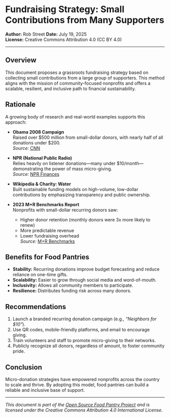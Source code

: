 # Fundraising Strategy: Small Contributions from Many Supporters

**Author:** Rob Street
**Date:** July 19, 2025  
**License:** Creative Commons Attribution 4.0 (CC BY 4.0)

---

## Overview

This document proposes a grassroots fundraising strategy based on collecting small contributions from a large group of supporters. This method aligns with the mission of community-focused nonprofits and offers a scalable, resilient, and inclusive path to financial sustainability.

## Rationale

A growing body of research and real-world examples supports this approach:

- **Obama 2008 Campaign**  
  Raised over $500 million from small-dollar donors, with nearly half of all donations under $200.  
  *Source:* [CNN](https://www.cnn.com/2008/POLITICS/11/05/obama.fundraising/index.html)

- **NPR (National Public Radio)**  
  Relies heavily on listener donations—many under $10/month—demonstrating the power of mass micro-giving.  
  *Source:* [NPR Finances](https://www.npr.org/about-npr/179876898/public-radio-finances)

- **Wikipedia & Charity: Water**  
  Built sustainable funding models on high-volume, low-dollar contributions by emphasizing transparency and public ownership.

- **2023 M+R Benchmarks Report**  
  Nonprofits with small-dollar recurring donors saw:  
  - Higher donor retention (monthly donors were 3x more likely to renew)  
  - More predictable revenue  
  - Lower fundraising overhead  
  *Source:* [M+R Benchmarks](https://mrbenchmarks.com/)

## Benefits for Food Pantries

- **Stability:** Recurring donations improve budget forecasting and reduce reliance on one-time gifts.  
- **Scalability:** Easier to grow through social media and word-of-mouth.  
- **Inclusivity:** Allows all community members to participate.  
- **Resilience:** Distributes funding risk across many donors.

## Recommendations

1. Launch a branded recurring donation campaign (e.g., *“Neighbors for $10”*).
2. Use QR codes, mobile-friendly platforms, and email to encourage giving.
3. Train volunteers and staff to promote micro-giving to their networks.
4. Publicly recognize all donors, regardless of amount, to foster community pride.

## Conclusion

Micro-donation strategies have empowered nonprofits across the country to scale and thrive. By adopting this model, food pantries can build a reliable and inclusive base of support.

---

*This document is part of the [Open Source Food Pantry Project](https://github.com/your-org-name/your-repo-name) and is licensed under the Creative Commons Attribution 4.0 International License.*
